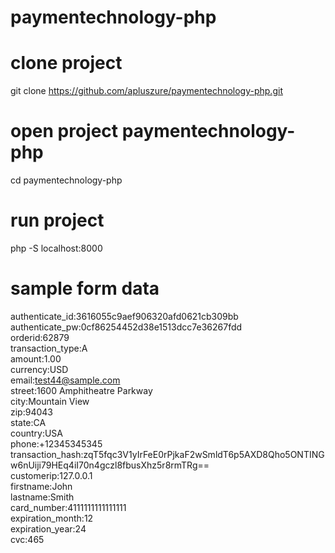 # paymentechnology-php

# clone project

git clone https://github.com/apluszure/paymentechnology-php.git

# open project paymentechnology-php

cd paymentechnology-php

# run project

php -S localhost:8000



# sample form data

authenticate_id:3616055c9aef906320afd0621cb309bb\
authenticate_pw:0cf86254452d38e1513dcc7e36267fdd\
orderid:62879\
transaction_type:A\
amount:1.00\
currency:USD\
email:test44@sample.com\
street:1600 Amphitheatre Parkway\
city:Mountain View\
zip:94043\
state:CA\
country:USA\
phone:+12345345345\
transaction_hash:zqT5fqc3V1yIrFeE0rPjkaF2wSmldT6p5AXD8Qho5ONTINGw6nUiji79HEq4iI70n4gczl8fbusXhz5r8rmTRg==\
customerip:127.0.0.1\
firstname:John\
lastname:Smith\
card_number:4111111111111111\
expiration_month:12\
expiration_year:24\
cvc:465
